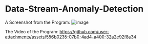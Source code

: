 # Data-Stream-Anomaly-Detection

A Screenshot from the Program:
![image](https://github.com/user-attachments/assets/c452bb54-1bc1-410d-a2c3-ce507374eb44)


The Video of the Program:
https://github.com/user-attachments/assets/556b0235-07b0-4ad4-a400-32a2e92f8a34

